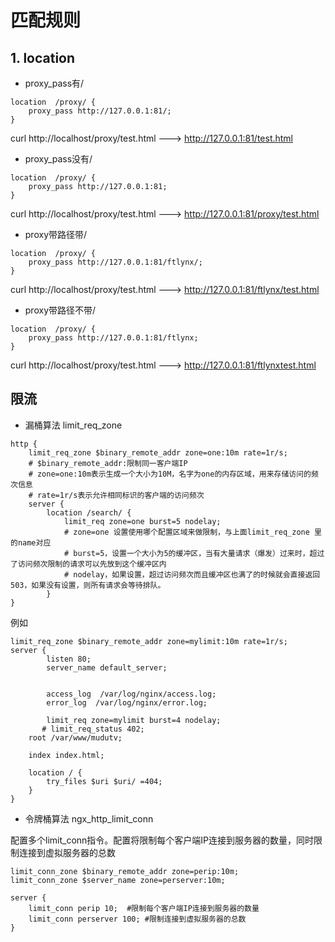 # 匹配规则

## 1. location

- proxy_pass有/
```
location  /proxy/ {
	proxy_pass http://127.0.0.1:81/;
}
```
curl http://localhost/proxy/test.html  --->   http://127.0.0.1:81/test.html 



- proxy_pass没有/

```
location  /proxy/ {
	proxy_pass http://127.0.0.1:81;
}
```

curl http://localhost/proxy/test.html  --->  http://127.0.0.1:81/proxy/test.html

- proxy带路径带/

```
location  /proxy/ {
	proxy_pass http://127.0.0.1:81/ftlynx/;
}
```

curl http://localhost/proxy/test.html  --->   http://127.0.0.1:81/ftlynx/test.html 

- proxy带路径不带/

```
location  /proxy/ {
	proxy_pass http://127.0.0.1:81/ftlynx;
}
```

curl http://localhost/proxy/test.html  --->   http://127.0.0.1:81/ftlynxtest.html

## 限流

- 漏桶算法 limit_req_zone

```
http {
    limit_req_zone $binary_remote_addr zone=one:10m rate=1r/s;  
    # $binary_remote_addr:限制同一客户端IP
    # zone=one:10m表示生成一个大小为10M，名字为one的内存区域，用来存储访问的频次信息
    # rate=1r/s表示允许相同标识的客户端的访问频次
    server {
        location /search/ {
            limit_req zone=one burst=5 nodelay;
            # zone=one 设置使用哪个配置区域来做限制，与上面limit_req_zone 里的name对应
            # burst=5，设置一个大小为5的缓冲区，当有大量请求（爆发）过来时，超过了访问频次限制的请求可以先放到这个缓冲区内
            # nodelay，如果设置，超过访问频次而且缓冲区也满了的时候就会直接返回503，如果没有设置，则所有请求会等待排队。
        }
}  
```

例如
```
limit_req_zone $binary_remote_addr zone=mylimit:10m rate=1r/s;
server {
        listen 80;
        server_name default_server;


        access_log  /var/log/nginx/access.log;
        error_log  /var/log/nginx/error.log;

        limit_req zone=mylimit burst=4 nodelay;
       # limit_req_status 402;
    root /var/www/mudutv;

    index index.html;

    location / {
        try_files $uri $uri/ =404;
    }
}
```

- 令牌桶算法 ngx_http_limit_conn

配置多个limit_conn指令。配置将限制每个客户端IP连接到服务器的数量，同时限制连接到虚拟服务器的总数
```
limit_conn_zone $binary_remote_addr zone=perip:10m;
limit_conn_zone $server_name zone=perserver:10m;

server {
    limit_conn perip 10;  #限制每个客户端IP连接到服务器的数量
    limit_conn perserver 100; #限制连接到虚拟服务器的总数
}
```



